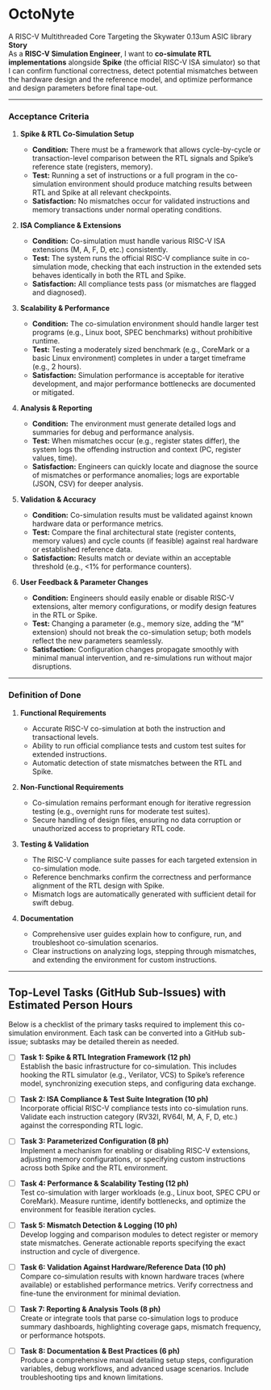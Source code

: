 # OctoNyte
A RISC-V Multithreaded Core Targeting the Skywater 0.13um ASIC library
**Story**  
As a **RISC-V Simulation Engineer**, I want to **co-simulate RTL implementations** alongside **Spike** (the official RISC-V ISA simulator) so that I can confirm functional correctness, detect potential mismatches between the hardware design and the reference model, and optimize performance and design parameters before final tape-out.

---

### **Acceptance Criteria**

1. **Spike & RTL Co-Simulation Setup**  
   - **Condition:** There must be a framework that allows cycle-by-cycle or transaction-level comparison between the RTL signals and Spike’s reference state (registers, memory).  
   - **Test:** Running a set of instructions or a full program in the co-simulation environment should produce matching results between RTL and Spike at all relevant checkpoints.  
   - **Satisfaction:** No mismatches occur for validated instructions and memory transactions under normal operating conditions.

2. **ISA Compliance & Extensions**  
   - **Condition:** Co-simulation must handle various RISC-V ISA extensions (M, A, F, D, etc.) consistently.  
   - **Test:** The system runs the official RISC-V compliance suite in co-simulation mode, checking that each instruction in the extended sets behaves identically in both the RTL and Spike.  
   - **Satisfaction:** All compliance tests pass (or mismatches are flagged and diagnosed).

3. **Scalability & Performance**  
   - **Condition:** The co-simulation environment should handle larger test programs (e.g., Linux boot, SPEC benchmarks) without prohibitive runtime.  
   - **Test:** Testing a moderately sized benchmark (e.g., CoreMark or a basic Linux environment) completes in under a target timeframe (e.g., 2 hours).  
   - **Satisfaction:** Simulation performance is acceptable for iterative development, and major performance bottlenecks are documented or mitigated.

4. **Analysis & Reporting**  
   - **Condition:** The environment must generate detailed logs and summaries for debug and performance analysis.  
   - **Test:** When mismatches occur (e.g., register states differ), the system logs the offending instruction and context (PC, register values, time).  
   - **Satisfaction:** Engineers can quickly locate and diagnose the source of mismatches or performance anomalies; logs are exportable (JSON, CSV) for deeper analysis.

5. **Validation & Accuracy**  
   - **Condition:** Co-simulation results must be validated against known hardware data or performance metrics.  
   - **Test:** Compare the final architectural state (register contents, memory values) and cycle counts (if feasible) against real hardware or established reference data.  
   - **Satisfaction:** Results match or deviate within an acceptable threshold (e.g., <1% for performance counters).

6. **User Feedback & Parameter Changes**  
   - **Condition:** Engineers should easily enable or disable RISC-V extensions, alter memory configurations, or modify design features in the RTL or Spike.  
   - **Test:** Changing a parameter (e.g., memory size, adding the “M” extension) should not break the co-simulation setup; both models reflect the new parameters seamlessly.  
   - **Satisfaction:** Configuration changes propagate smoothly with minimal manual intervention, and re-simulations run without major disruptions.

---

### **Definition of Done**

1. **Functional Requirements**  
   - Accurate RISC-V co-simulation at both the instruction and transactional levels.  
   - Ability to run official compliance tests and custom test suites for extended instructions.  
   - Automatic detection of state mismatches between the RTL and Spike.

2. **Non-Functional Requirements**  
   - Co-simulation remains performant enough for iterative regression testing (e.g., overnight runs for moderate test suites).  
   - Secure handling of design files, ensuring no data corruption or unauthorized access to proprietary RTL code.

3. **Testing & Validation**  
   - The RISC-V compliance suite passes for each targeted extension in co-simulation mode.  
   - Reference benchmarks confirm the correctness and performance alignment of the RTL design with Spike.  
   - Mismatch logs are automatically generated with sufficient detail for swift debug.

4. **Documentation**  
   - Comprehensive user guides explain how to configure, run, and troubleshoot co-simulation scenarios.  
   - Clear instructions on analyzing logs, stepping through mismatches, and extending the environment for custom instructions.

---

## **Top-Level Tasks (GitHub Sub-Issues) with Estimated Person Hours**

Below is a checklist of the primary tasks required to implement this co-simulation environment. Each task can be converted into a GitHub sub-issue; subtasks may be detailed therein as needed.

- [ ] **Task 1: Spike & RTL Integration Framework (12 ph)**  
  Establish the basic infrastructure for co-simulation. This includes hooking the RTL simulator (e.g., Verilator, VCS) to Spike’s reference model, synchronizing execution steps, and configuring data exchange.

- [ ] **Task 2: ISA Compliance & Test Suite Integration (10 ph)**  
  Incorporate official RISC-V compliance tests into co-simulation runs. Validate each instruction category (RV32I, RV64I, M, A, F, D, etc.) against the corresponding RTL logic.

- [ ] **Task 3: Parameterized Configuration (8 ph)**  
  Implement a mechanism for enabling or disabling RISC-V extensions, adjusting memory configurations, or specifying custom instructions across both Spike and the RTL environment.

- [ ] **Task 4: Performance & Scalability Testing (12 ph)**  
  Test co-simulation with larger workloads (e.g., Linux boot, SPEC CPU or CoreMark). Measure runtime, identify bottlenecks, and optimize the environment for feasible iteration cycles.

- [ ] **Task 5: Mismatch Detection & Logging (10 ph)**  
  Develop logging and comparison modules to detect register or memory state mismatches. Generate actionable reports specifying the exact instruction and cycle of divergence.

- [ ] **Task 6: Validation Against Hardware/Reference Data (10 ph)**  
  Compare co-simulation results with known hardware traces (where available) or established performance metrics. Verify correctness and fine-tune the environment for minimal deviation.

- [ ] **Task 7: Reporting & Analysis Tools (8 ph)**  
  Create or integrate tools that parse co-simulation logs to produce summary dashboards, highlighting coverage gaps, mismatch frequency, or performance hotspots.

- [ ] **Task 8: Documentation & Best Practices (6 ph)**  
  Produce a comprehensive manual detailing setup steps, configuration variables, debug workflows, and advanced usage scenarios. Include troubleshooting tips and known limitations.
